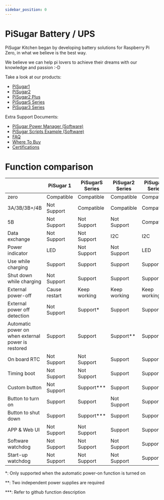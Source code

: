 ```yaml
---
sidebar_position: 0
---
```


# PiSugar Battery / UPS

PiSugar Kitchen began by developing battery solutions for Raspberry Pi Zero, in what we believe is the best way.

We believe we can help pi lovers to achieve their dreams with our knowledge and passion :-D

Take a look at our products:

* [PiSugar1](./pisugar-1)
* [PiSugar2](./pisugar2/pisugar-2)
* [PiSugar2 Plus](./pisugar2/pisugar-2-plus)
* [PiSugarS Series](./pisugar-s-series)
* [PiSugar3 Series](./pisugar3/pisugar-3-series)

Extra Support Documents:

* [PiSugar Power Manager (Software)](./pisugar-power-manager)
* [PiSugar Scripts Example (Software)](https://github.com/PiSugar/pisugar-power-manager-rs/tree/master/scripts)
* [FAQ](./faq)
* [Where To Buy](./where-to-buy)
* [Certifications](https://github.com/PiSugar/pisugar-documents)


# Function comparison

|                                                     | PiSugar 1     | PiSugarS Series | PiSugar2 Series | PiSugar3 Series  |
|-----------------------------------------------------|---------------|-----------------|-----------------|------------------|
| zero                                                | Compatible    | Compatible      | Compatible      | Compatible       |
| 3A/3B/3B+/4B                                        | Not Support   | Compatible      | Compatible      | Compatible       |
| 5B                                                  | Not Support   | Not Support     | Not Support     | Compatible       |
| Data exchange                                       | Not Support   | Not Support     | I2C             | I2C              |
| Power indicator                                     | LED           | Not Support     | Not Support     | LED              |
| Use while charging                                  | Support       | Support         | Support         | Support          |
| Shut down while charging                            | Not Support   | Support         | Support         | Support          |
| External power-off                                  | Cause restart | Keep working    | Keep working    | Keep working     |
| External power off detection                        | Not Support   | Support*        | Support         | Support          |
| Automatic power on when external power is restored  | Support       | Support         | Support**       | Support          |
| On board RTC                                        | Not Support   | Not Support     | Support         | Support          |
| Timing boot                                         | Not Support   | Not Support     | Support         | Support          |
| Custom button                                       | Not Support   | Support***      | Support         | Support          |
| Button to turn on                                   | Support       | Support         | Not Support     | Support          |
| Button to shut down                                 | Support       | Support***      | Support         | Support          |
| APP & Web UI                                        | Not Support   | Not Support     | Support         | Support          |
| Software watchdog                                   | Not Support   | Not Support     | Not Support     | Support          |
| Start-up watchdog                                   | Not Support   | Not Support     | Not Support     | Support          |


*: Only supported when the automatic power-on function is turned on

**: Two independent power supplies are required

***: Refer to github function description
